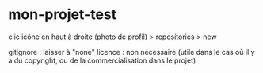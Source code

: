 # mon-projet-test

clic icône en haut à droite (photo de profil) > repositories > new

gitignore : laisser à "none"
licence : non nécessaire (utile dans le cas où il y a du copyright, ou de la commercialisation dans le projet)
